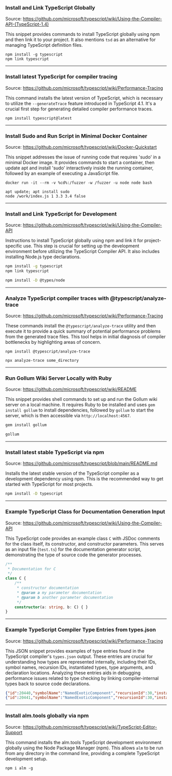 ### Install and Link TypeScript Globally

Source: https://github.com/microsoft/typescript/wiki/Using-the-Compiler-API-(TypeScript-1.4)

This snippet provides commands to install TypeScript globally using npm and then link it to your project. It also mentions `tsd` as an alternative for managing TypeScript definition files.

```Shell
npm install -g typescript
npm link typescript
```

--------------------------------

### Install latest TypeScript for compiler tracing

Source: https://github.com/microsoft/typescript/wiki/Performance-Tracing

This command installs the latest version of TypeScript, which is necessary to utilize the `--generateTrace` feature introduced in TypeScript 4.1. It's a crucial first step for generating detailed compiler performance traces.

```Shell
npm install typescript@latest
```

--------------------------------

### Install Sudo and Run Script in Minimal Docker Container

Source: https://github.com/microsoft/typescript/wiki/Docker-Quickstart

This snippet addresses the issue of running code that requires 'sudo' in a minimal Docker image. It provides commands to start a container, then update apt and install 'sudo' interactively inside the running container, followed by an example of executing a JavaScript file.

```Shell
docker run -it --rm -v %cd%:/fuzzer -w /fuzzer -u node node bash
```

```Shell
apt update; apt install sudo
node /work/index.js 1 3.3 3.4 false
```

--------------------------------

### Install and Link TypeScript for Development

Source: https://github.com/microsoft/typescript/wiki/Using-the-Compiler-API

Instructions to install TypeScript globally using npm and link it for project-specific use. This step is crucial for setting up the development environment before utilizing the TypeScript Compiler API. It also includes installing Node.js type declarations.

```sh
npm install -g typescript
npm link typescript
```

```sh
npm install -D @types/node
```

--------------------------------

### Analyze TypeScript compiler traces with @typescript/analyze-trace

Source: https://github.com/microsoft/typescript/wiki/Performance-Tracing

These commands install the `@typescript/analyze-trace` utility and then execute it to provide a quick summary of potential performance problems from the generated trace files. This tool helps in initial diagnosis of compiler bottlenecks by highlighting areas of concern.

```Shell
npm install @typescript/analyze-trace
```

```Shell
npx analyze-trace some_directory
```

--------------------------------

### Run Gollum Wiki Server Locally with Ruby

Source: https://github.com/microsoft/typescript/wiki/README

This snippet provides shell commands to set up and run the Gollum wiki server on a local machine. It requires Ruby to be installed and uses `gem install gollum` to install dependencies, followed by `gollum` to start the server, which is then accessible via `http://localhost:4567`.

```sh
gem install gollum

gollum
```

--------------------------------

### Install latest stable TypeScript via npm

Source: https://github.com/microsoft/typescript/blob/main/README.md

Installs the latest stable version of the TypeScript compiler as a development dependency using npm. This is the recommended way to get started with TypeScript for most projects.

```bash
npm install -D typescript
```

--------------------------------

### Example TypeScript Class for Documentation Generation Input

Source: https://github.com/microsoft/typescript/wiki/Using-the-Compiler-API

This TypeScript code provides an example class `C` with JSDoc comments for the class itself, its constructor, and constructor parameters. This serves as an input file (`test.ts`) for the documentation generator script, demonstrating the type of source code the generator processes.

```TypeScript
/**
 * Documentation for C
 */
class C {
    /**
     * constructor documentation
     * @param a my parameter documentation
     * @param b another parameter documentation
     */
    constructor(a: string, b: C) { }
}
```

--------------------------------

### Example TypeScript Compiler Type Entries from types.json

Source: https://github.com/microsoft/typescript/wiki/Performance-Tracing

This JSON snippet provides examples of type entries found in the TypeScript compiler's `types.json` output. These entries are crucial for understanding how types are represented internally, including their IDs, symbol names, recursion IDs, instantiated types, type arguments, and declaration locations. Analyzing these entries aids in debugging performance issues related to type checking by linking compiler-internal types back to source code declarations.

```json
{"id":20440,"symbolName":"NamedExoticComponent","recursionId":30,"instantiatedType":146,"typeArguments":[20437],"firstDeclaration":{"path":"PROJECT_ROOT/node_modules/@types/react/index.d.ts","start":{"line":359,"character":6},"end":{"line":363,"character":6}},"flags":["524288"]},
{"id":20441,"symbolName":"NamedExoticComponent","recursionId":30,"instantiatedType":146,"typeArguments":[20434],"firstDeclaration":{"path":"PROJECT_ROOT/node_modules/@types/react/index.d.ts","start":{"line":359,"character":6},"end":{"line":363,"character":6}},"flags":["524288"]}
```

--------------------------------

### Install alm.tools globally via npm

Source: https://github.com/microsoft/typescript/wiki/TypeScript-Editor-Support

This command installs the alm.tools TypeScript development environment globally using the Node Package Manager (npm). This allows `alm` to be run from any directory in the command line, providing a complete TypeScript development setup.

```shell
npm i alm -g
```
